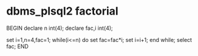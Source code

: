 # dbms_plsql2 factorial 
BEGIN
declare
n int(4);
declare fac,i int(4);
 
set i=1,n=4,fac=1;
while(i<=n) do
set fac=fac*i;
set i=i+1;
end while;
select fac;
END
